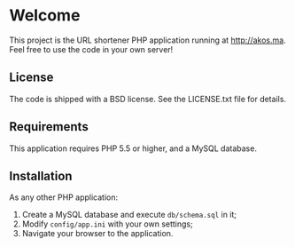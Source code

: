 Welcome
=======

This project is the URL shortener PHP application running at
http://akos.ma. Feel free to use the code in your own server!

License
-------

The code is shipped with a BSD license. See the LICENSE.txt file for
details.

Requirements
------------

This application requires PHP 5.5 or higher, and a MySQL database.

Installation
------------

As any other PHP application:

1.  Create a MySQL database and execute `db/schema.sql` in it;
2.  Modify `config/app.ini` with your own settings;
3.  Navigate your browser to the application.

